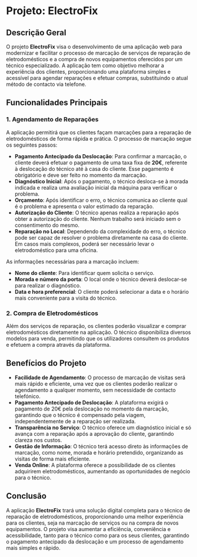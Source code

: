 # Projeto: **ElectroFix**

## Descrição Geral

O projeto **ElectroFix** visa o desenvolvimento de uma aplicação web para modernizar e facilitar o processo de marcação de serviços de reparação de eletrodomésticos e a compra de novos equipamentos oferecidos por um técnico especializado. A aplicação tem como objetivo melhorar a experiência dos clientes, proporcionando uma plataforma simples e acessível para agendar reparações e efetuar compras, substituindo o atual método de contacto via telefone.

## Funcionalidades Principais

### 1. Agendamento de Reparações
A aplicação permitirá que os clientes façam marcações para a reparação de eletrodomésticos de forma rápida e prática. O processo de marcação segue os seguintes passos:

- **Pagamento Antecipado da Deslocação**: Para confirmar a marcação, o cliente deverá efetuar o pagamento de uma taxa fixa de **20€**, referente à deslocação do técnico até à casa do cliente. Esse pagamento é obrigatório e deve ser feito no momento da marcação.
- **Diagnóstico Inicial**: Após o pagamento, o técnico desloca-se à morada indicada e realiza uma avaliação inicial da máquina para verificar o problema.
- **Orçamento**: Após identificar o erro, o técnico comunica ao cliente qual é o problema e apresenta o valor estimado da reparação.
- **Autorização do Cliente**: O técnico apenas realiza a reparação após obter a autorização do cliente. Nenhum trabalho será iniciado sem o consentimento do mesmo.
- **Reparação no Local**: Dependendo da complexidade do erro, o técnico pode ser capaz de resolver o problema diretamente na casa do cliente. Em casos mais complexos, poderá ser necessário levar o eletrodoméstico para uma oficina.

As informações necessárias para a marcação incluem:
- **Nome do cliente**: Para identificar quem solicita o serviço.
- **Morada e número da porta**: O local onde o técnico deverá deslocar-se para realizar o diagnóstico.
- **Data e hora preferencial**: O cliente poderá selecionar a data e o horário mais conveniente para a visita do técnico.

### 2. Compra de Eletrodomésticos
Além dos serviços de reparação, os clientes poderão visualizar e comprar eletrodomésticos diretamente na aplicação. O técnico disponibiliza diversos modelos para venda, permitindo que os utilizadores consultem os produtos e efetuem a compra através da plataforma.

## Benefícios do Projeto

- **Facilidade de Agendamento**: O processo de marcação de visitas será mais rápido e eficiente, uma vez que os clientes poderão realizar o agendamento a qualquer momento, sem necessidade de contacto telefónico.
- **Pagamento Antecipado de Deslocação**: A plataforma exigirá o pagamento de 20€ pela deslocação no momento da marcação, garantindo que o técnico é compensado pela viagem, independentemente de a reparação ser realizada.
- **Transparência no Serviço**: O técnico oferece um diagnóstico inicial e só avança com a reparação após a aprovação do cliente, garantindo clareza nos custos.
- **Gestão de Informação**: O técnico terá acesso direto às informações de marcação, como nome, morada e horário pretendido, organizando as visitas de forma mais eficiente.
- **Venda Online**: A plataforma oferece a possibilidade de os clientes adquirirem eletrodomésticos, aumentando as oportunidades de negócio para o técnico.

## Conclusão

A aplicação **ElectroFix** trará uma solução digital completa para o técnico de reparação de eletrodomésticos, proporcionando uma melhor experiência para os clientes, seja na marcação de serviços ou na compra de novos equipamentos. O projeto visa aumentar a eficiência, conveniência e acessibilidade, tanto para o técnico como para os seus clientes, garantindo o pagamento antecipado da deslocação e um processo de agendamento mais simples e rápido.
